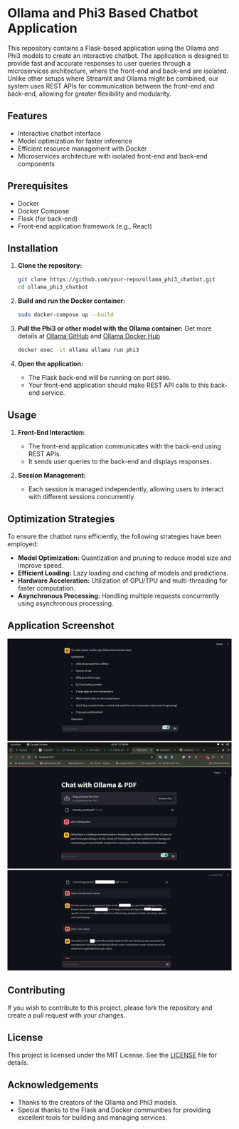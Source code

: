 
# Ollama and Phi3 Based Chatbot Application

This repository contains a Flask-based application using the Ollama and Phi3 models to create an interactive chatbot. The application is designed to provide fast and accurate responses to user queries through a microservices architecture, where the front-end and back-end are isolated. Unlike other setups where Streamlit and Ollama might be combined, our system uses REST APIs for communication between the front-end and back-end, allowing for greater flexibility and modularity.

## Features
- Interactive chatbot interface
- Model optimization for faster inference
- Efficient resource management with Docker
- Microservices architecture with isolated front-end and back-end components

## Prerequisites
- Docker
- Docker Compose
- Flask (for back-end)
- Front-end application framework (e.g., React)

## Installation

1. **Clone the repository:**
    ```bash
    git clone https://github.com/your-repo/ollama_phi3_chatbot.git
    cd ollama_phi3_chatbot
    ```

2. **Build and run the Docker container:**
    ```bash
    sudo docker-compose up --build
    ```

3. **Pull the Phi3 or other model with the Ollama container:**
    Get more details at [Ollama GitHub](https://github.com/ollama/ollama) and [Ollama Docker Hub](https://hub.docker.com/r/ollama/ollama)
    ```bash
    docker exec -it ollama ollama run phi3
    ```

4. **Open the application:**
    - The Flask back-end will be running on port `8000`.
    - Your front-end application should make REST API calls to this back-end service.

## Usage

1. **Front-End Interaction:**
    - The front-end application communicates with the back-end using REST APIs.
    - It sends user queries to the back-end and displays responses.

2. **Session Management:**
    - Each session is managed independently, allowing users to interact with different sessions concurrently.

## Optimization Strategies

To ensure the chatbot runs efficiently, the following strategies have been employed:

- **Model Optimization:** Quantization and pruning to reduce model size and improve speed.
- **Efficient Loading:** Lazy loading and caching of models and predictions.
- **Hardware Acceleration:** Utilization of GPU/TPU and multi-threading for faster computation.
- **Asynchronous Processing:** Handling multiple requests concurrently using asynchronous processing.

## Application Screenshot

![Ollama and Phi3 Chatbot](ollama_phi3_streamlit_chatbot.png)
![Ollama and Phi3 Chatbot Knowledge Base](ollama_chat2.png)
![Ollama and Phi3 Chatbot Knowledge Base with Session](chat_session.png)

## Contributing

If you wish to contribute to this project, please fork the repository and create a pull request with your changes.

## License

This project is licensed under the MIT License. See the [LICENSE](LICENSE) file for details.

## Acknowledgements

- Thanks to the creators of the Ollama and Phi3 models.
- Special thanks to the Flask and Docker communities for providing excellent tools for building and managing services.
